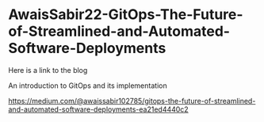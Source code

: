 # AwaisSabir22-GitOps-The-Future-of-Streamlined-and-Automated-Software-Deployments

Here is a link to the blog

An introduction to GitOps and its implementation

https://medium.com/@awaissabir102785/gitops-the-future-of-streamlined-and-automated-software-deployments-ea21ed4440c2
